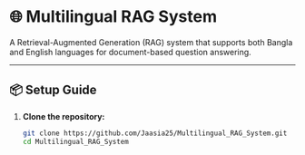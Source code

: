 # 🌐 Multilingual RAG System

A Retrieval-Augmented Generation (RAG) system that supports both Bangla and English languages for document-based question answering.

---

## 📦 Setup Guide

1. **Clone the repository:**

   ```bash
   git clone https://github.com/Jaasia25/Multilingual_RAG_System.git
   cd Multilingual_RAG_System
